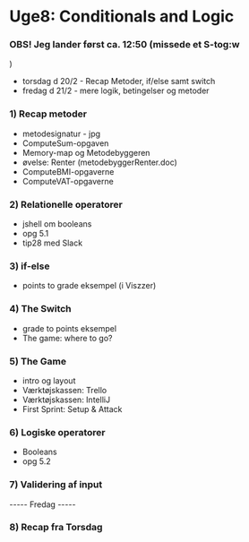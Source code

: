 # Uge8: Conditionals and Logic
### OBS! Jeg lander først ca. 12:50 (missede et S-tog:w
)
 
 - torsdag d 20/2 - Recap Metoder, if/else samt switch
 - fredag d 21/2 - mere logik, betingelser og metoder


### 1) Recap metoder
- metodesignatur - jpg
- ComputeSum-opgaven
- Memory-map og Metodebyggeren
- øvelse: Renter (metodebyggerRenter.doc)
- ComputeBMI-opgaverne
- ComputeVAT-opgaverne

### 2) Relationelle operatorer
- jshell om booleans
- opg 5.1
- tip28 med Slack

### 3) if-else
- points to grade eksempel (i Viszzer)

### 4) The Switch
- grade to points eksempel 
- The game: where to go?

### 5) The Game
- intro og layout
- Værktøjskassen: Trello 
- Værktøjskassen: IntelliJ 
- First Sprint: Setup & Attack

### 6) Logiske operatorer
- Booleans
- opg 5.2

### 7) Validering af input

----- Fredag -----

### 8) Recap fra Torsdag

